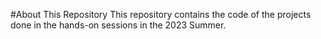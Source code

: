 #About This Repository
This repository contains the code of the projects done in the hands-on sessions in the 2023 Summer.
